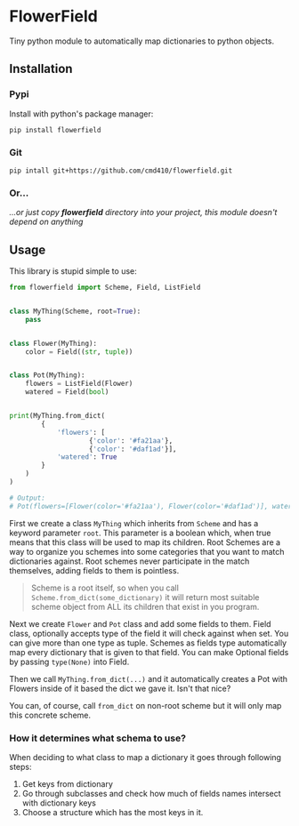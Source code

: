 # FlowerField

Tiny python module to automatically map dictionaries to python objects.

## Installation

### Pypi

Install with python's package manager:

```
pip install flowerfield
```

### Git

```
pip intall git+https://github.com/cmd410/flowerfield.git
```

### Or...

*...or just copy __flowerfield__ directory into your project, this module doesn't depend on anything*

## Usage

This library is stupid simple to use:

```python
from flowerfield import Scheme, Field, ListField


class MyThing(Scheme, root=True):
    pass


class Flower(MyThing):
    color = Field((str, tuple))


class Pot(MyThing):
    flowers = ListField(Flower)
    watered = Field(bool)


print(MyThing.from_dict(
        {
            'flowers': [
                    {'color': '#fa21aa'},
                    {'color': '#daf1ad'}],
            'watered': True
        }
    )
)

# Output:
# Pot(flowers=[Flower(color='#fa21aa'), Flower(color='#daf1ad')], watered=True)
```

First we create a class `MyThing` which inherits from `Scheme` and has a keyword parameter `root`. This parameter is a boolean which, when true means that this class will be used to map its children. Root Schemes are a way to organize you schemes into some categories that you want to match dictionaries against. Root schemes never participate in the match themselves, adding fields to them is pointless.

> Scheme is a root itself, so when you call `Scheme.from_dict(some_dictionary)` it will return most suitable scheme object from ALL its children that exist in you program.

Next we create `Flower` and `Pot` class and add some fields to them. Field class, optionally accepts type of the field it will check against when set. You can give more than one type as tuple. Schemes as fields type automatically map every dictionary that is given to that field. You can make Optional fields by passing `type(None)` into Field.

Then we call `MyThing.from_dict(...)` and it automatically creates a Pot with Flowers inside of it based the dict we gave it. Isn't that nice?

You can, of course, call `from_dict` on non-root scheme but it will only map this concrete scheme.

### How it determines what schema to use?

When deciding to what class to map a dictionary it goes through following steps:

1. Get keys from dictionary
2. Go through subclasses and check how much of fields names intersect with dictionary keys
3. Choose a structure which has the most keys in it.